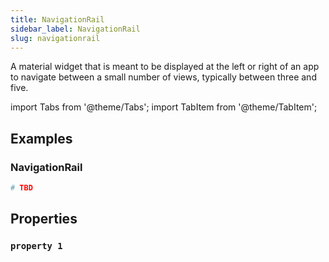 ```yaml
---
title: NavigationRail
sidebar_label: NavigationRail
slug: navigationrail
---
```


A material widget that is meant to be displayed at the left or right of an app to navigate between a small number of views, typically between three and five.

import Tabs from '@theme/Tabs';
import TabItem from '@theme/TabItem';

## Examples

### NavigationRail

<Tabs groupId="language">
  <TabItem value="python" label="Python" default>

```python
# TBD
```
  </TabItem>
</Tabs>

## Properties

### `property 1`